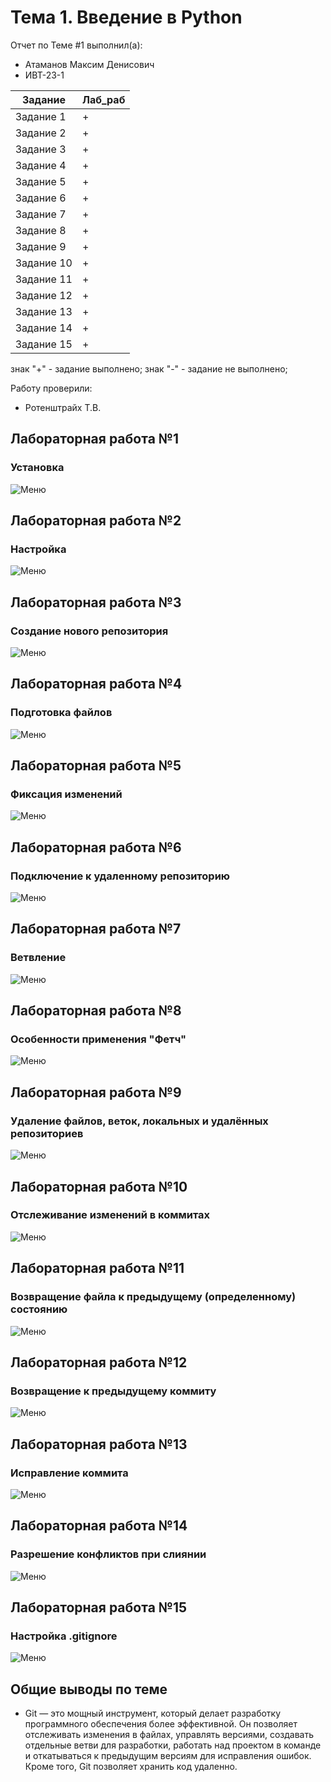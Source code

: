 # Тема 1. Введение в Python
Отчет по Теме #1 выполнил(а):
- Атаманов Максим Денисович
- ИВТ-23-1

| Задание | Лаб_раб |
| ------ | ------ |
| Задание 1 | + |
| Задание 2 | + |
| Задание 3 | + |
| Задание 4 | + |
| Задание 5 | + |
| Задание 6 | + |
| Задание 7 | + |
| Задание 8 | + |
| Задание 9 | + |
| Задание 10 | + |
| Задание 11 | + |
| Задание 12 | + |
| Задание 13 | + |
| Задание 14 | + |
| Задание 15 | + |

знак "+" - задание выполнено; знак "-" - задание не выполнено;

Работу проверили:
- Ротенштрайх Т.В.

## Лабораторная работа №1
### Установка
![Меню](pic/lab1_1.png)

## Лабораторная работа №2
### Настройка
![Меню](pic/lab2_1.png)

## Лабораторная работа №3
### Создание нового репозитория
![Меню](pic/lab3_1.png)

## Лабораторная работа №4
### Подготовка файлов
![Меню](pic/lab4_1.png)

## Лабораторная работа №5
### Фиксация изменений
![Меню](pic/lab5_1.png)

## Лабораторная работа №6
### Подключение к удаленному репозиторию
![Меню](pic/lab6_1.png)

## Лабораторная работа №7
### Ветвление
![Меню](pic/lab7_1.png)

## Лабораторная работа №8
### Особенности применения "Фетч"
![Меню](pic/lab8_1.png)

## Лабораторная работа №9
### Удаление файлов, веток, локальных и удалённых репозиториев
![Меню](pic/lab9_1.png)

## Лабораторная работа №10
### Отслеживание изменений в коммитах
![Меню](pic/lab10_1.png)

## Лабораторная работа №11
### Возвращение файла к предыдущему (определенному) состоянию
![Меню](pic/lab11_1.png)

## Лабораторная работа №12
### Возвращение к предыдущему коммиту
![Меню](pic/lab12_1.png)

## Лабораторная работа №13
### Исправление коммита
![Меню](pic/lab13_1.png)

## Лабораторная работа №14
### Разрешение конфликтов при слиянии
![Меню](pic/lab14_1.png)

## Лабораторная работа №15
### Настройка .gitignore
![Меню](pic/lab15_1.png)


## Общие выводы по теме
- Git — это мощный инструмент, который делает разработку программного обеспечения более эффективной. Он позволяет отслеживать изменения в файлах, управлять версиями, создавать отдельные ветви для разработки, работать над проектом в команде и откатываться к предыдущим версиям для исправления ошибок. Кроме того, Git позволяет хранить код удаленно.
